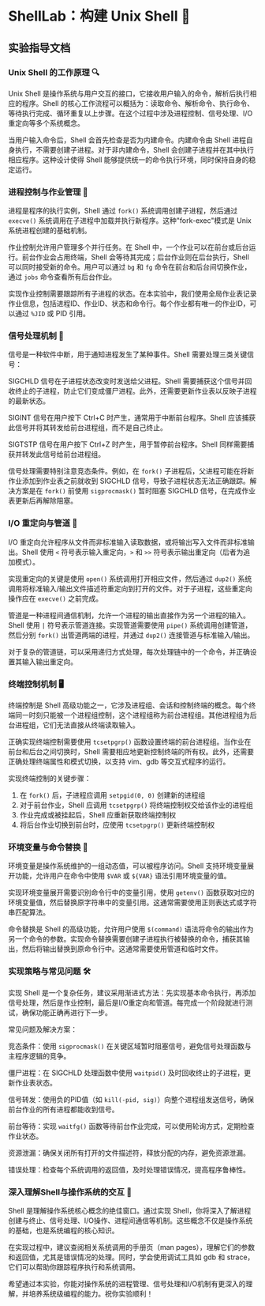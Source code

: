 

# ShellLab：构建 Unix Shell 🐚

## 实验指导文档

### Unix Shell 的工作原理 🔍

Unix Shell 是操作系统与用户交互的接口，它接收用户输入的命令，解析后执行相应的程序。Shell 的核心工作流程可以概括为：读取命令、解析命令、执行命令、等待执行完成、循环重复以上步骤。在这个过程中涉及进程控制、信号处理、I/O重定向等多个系统概念。

当用户输入命令后，Shell 会首先检查是否为内建命令。内建命令由 Shell 进程自身执行，不需要创建子进程。对于非内建命令，Shell 会创建子进程并在其中执行相应程序。这种设计使得 Shell 能够提供统一的命令执行环境，同时保持自身的稳定运行。

### 进程控制与作业管理 🧵

进程是程序的执行实例，Shell 通过 `fork()` 系统调用创建子进程，然后通过 `execve()` 系统调用在子进程中加载并执行新程序。这种"fork-exec"模式是 Unix 系统进程创建的基础机制。

作业控制允许用户管理多个并行任务。在 Shell 中，一个作业可以在前台或后台运行。前台作业会占用终端，Shell 会等待其完成；后台作业则在后台执行，Shell 可以同时接受新的命令。用户可以通过 `bg` 和 `fg` 命令在前台和后台间切换作业，通过 `jobs` 命令查看所有后台作业。

实现作业控制需要跟踪所有子进程的状态。在本实验中，我们使用全局作业表记录作业信息，包括进程ID、作业ID、状态和命令行。每个作业都有唯一的作业ID，可以通过 `%JID` 或 PID 引用。

### 信号处理机制 📡

信号是一种软件中断，用于通知进程发生了某种事件。Shell 需要处理三类关键信号：

SIGCHLD 信号在子进程状态改变时发送给父进程。Shell 需要捕获这个信号并回收终止的子进程，防止它们变成僵尸进程。此外，还需要更新作业表以反映子进程的最新状态。

SIGINT 信号在用户按下 Ctrl+C 时产生，通常用于中断前台程序。Shell 应该捕获此信号并将其转发给前台进程组，而不是自己终止。

SIGTSTP 信号在用户按下 Ctrl+Z 时产生，用于暂停前台程序。Shell 同样需要捕获并转发此信号给前台进程组。

信号处理需要特别注意竞态条件。例如，在 `fork()` 子进程后，父进程可能在将新作业添加到作业表之前就收到 SIGCHLD 信号，导致子进程状态无法正确跟踪。解决方案是在 `fork()` 前使用 `sigprocmask()` 暂时阻塞 SIGCHLD 信号，在完成作业表更新后再解除阻塞。

### I/O 重定向与管道 🔄

I/O 重定向允许程序从文件而非标准输入读取数据，或将输出写入文件而非标准输出。Shell 使用 `<` 符号表示输入重定向，`>` 和 `>>` 符号表示输出重定向（后者为追加模式）。

实现重定向的关键是使用 `open()` 系统调用打开相应文件，然后通过 `dup2()` 系统调用将标准输入/输出文件描述符重定向到打开的文件。对于子进程，这些重定向操作应在 `execve()` 之前完成。

管道是一种进程间通信机制，允许一个进程的输出直接作为另一个进程的输入。Shell 使用 `|` 符号表示管道连接。实现管道需要使用 `pipe()` 系统调用创建管道，然后分别 `fork()` 出管道两端的进程，并通过 `dup2()` 连接管道与标准输入/输出。

对于复杂的管道链，可以采用递归方式处理，每次处理链中的一个命令，并正确设置其输入输出重定向。

### 终端控制机制 🖥️

终端控制是 Shell 高级功能之一，它涉及进程组、会话和控制终端的概念。每个终端同一时刻只能被一个进程组控制，这个进程组称为前台进程组。其他进程组为后台进程组，它们无法直接从终端读取输入。

正确实现终端控制需要使用 `tcsetpgrp()` 函数设置终端的前台进程组。当作业在前台和后台之间切换时，Shell 需要相应地更新控制终端的所有权。此外，还需要正确处理终端属性和模式切换，以支持 vim、gdb 等交互式程序的运行。

实现终端控制的关键步骤：
1. 在 `fork()` 后，子进程应调用 `setpgid(0, 0)` 创建新的进程组
2. 对于前台作业，Shell 应调用 `tcsetpgrp()` 将终端控制权交给该作业的进程组
3. 作业完成或被挂起后，Shell 应重新获取终端控制权
4. 将后台作业切换到前台时，应使用 `tcsetpgrp()` 更新终端控制权

### 环境变量与命令替换 🧩

环境变量是操作系统维护的一组动态值，可以被程序访问。Shell 支持环境变量展开功能，允许用户在命令中使用 `$VAR` 或 `${VAR}` 语法引用环境变量的值。

实现环境变量展开需要识别命令行中的变量引用，使用 `getenv()` 函数获取对应的环境变量值，然后替换原字符串中的变量引用。这通常需要使用正则表达式或字符串匹配算法。

命令替换是 Shell 的高级功能，允许用户使用 `$(command)` 语法将命令的输出作为另一个命令的参数。实现命令替换需要创建子进程执行被替换的命令，捕获其输出，然后将输出替换到原命令行中。这通常需要使用管道和临时文件。

### 实现策略与常见问题 🛠️

实现 Shell 是一个复杂任务，建议采用渐进式方法：先实现基本命令执行，再添加信号处理，然后是作业控制，最后是I/O重定向和管道。每完成一个阶段就进行测试，确保功能正确再进行下一步。

常见问题及解决方案：

竞态条件：使用 `sigprocmask()` 在关键区域暂时阻塞信号，避免信号处理函数与主程序逻辑的竞争。

僵尸进程：在 SIGCHLD 处理函数中使用 `waitpid()` 及时回收终止的子进程，更新作业表状态。

信号转发：使用负的PID值（如 `kill(-pid, sig)`）向整个进程组发送信号，确保前台作业的所有进程都能收到信号。

前台等待：实现 `waitfg()` 函数等待前台作业完成，可以使用轮询方式，定期检查作业状态。

资源泄漏：确保关闭所有打开的文件描述符，释放分配的内存，避免资源泄漏。

错误处理：检查每个系统调用的返回值，及时处理错误情况，提高程序鲁棒性。

### 深入理解Shell与操作系统的交互 🔄

Shell 是理解操作系统核心概念的绝佳窗口。通过实现 Shell，你将深入了解进程创建与终止、信号处理、I/O操作、进程间通信等机制。这些概念不仅是操作系统的基础，也是系统编程的核心知识。

在实现过程中，建议查阅相关系统调用的手册页（man pages），理解它们的参数和返回值，尤其是错误情况的处理。同时，学会使用调试工具如 gdb 和 strace，它们可以帮助你跟踪程序执行和系统调用。

希望通过本实验，你能对操作系统的进程管理、信号处理和I/O机制有更深入的理解，并培养系统级编程的能力。祝你实验顺利！
